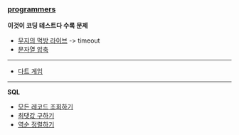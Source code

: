 ### [programmers](https://programmers.co.kr/)
**이것이 코딩 테스트다 수록 문제**
- [무지의 먹방 라이브](./42891/42891.md) -> timeout
- [문자열 압축](./60057/60057.md)


---

- [다트 게임](./17682/17682.md)

---
**SQL**

- [모든 레코드 조회하기](./59034/59034.md)
- [최댓값 구하기](./59415/59415.md)
- [역순 정렬하기](./59035/59035.md)